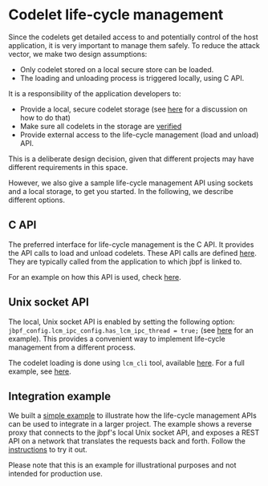 # Codelet life-cycle management

Since the codelets get detailed access to and potentially control of the host application, it is very important to manage them safely. 
To reduce the attack vector, we make two design assumptions:
- Only codelet stored on a local secure store can be loaded. 
- The loading and unloading process is triggered locally, using C API. 

It is a responsibility of the application developers to:
- Provide a local, secure codelet storage (see [here](./security.md) for a discussion on how to do that)
- Make sure all codelets in the storage are [verified](./verifier.md)
- Provide external access to the life-cycle management (load and unload) API. 

This is a deliberate design decision, given that different projects may have different requirements in this space. 

However, we also give a sample life-cycle management API using sockets and a local storage, to get you started. 
In the following, we describe different options.



## C API

The preferred interface for life-cycle management is the C API. 
It provides the API calls to load and unload codelets. 
These API calls are defined [here](../src/core/jbpf.h).
They are typically called from the application to which jbpf is linked to. 

For an example on how this API is used, check [here](../jbpf_tests/e2e_examples/jbpf_e2e_standalone_test.c). 




## Unix socket API

The local, Unix socket API is enabled by setting the following option:
`jbpf_config.lcm_ipc_config.has_lcm_ipc_thread = true;`
(see [here](../examples/first_example_standalone/example_app.cpp) for an example).
This provides a convenient way to implement life-cycle management from a different process. 

The codelet loading is done using `lcm_cli` tool, available [here](../tools/lcm_cli). 
For a full example, see [here](../examples/first_example_standalone/README.md).



## Integration example

We built a [simple example](../examples/reverse_proxy) to illustrate how the life-cycle management APIs can be used to integrate in a larger project. 
The example shows a reverse proxy that connects to the jbpf's local Unix socket API, and exposes a REST API on a network that translates the requests back and forth. 
Follow the [instructions](../examples/reverse_proxy/README.md) to try it out.

Please note that this is an example for illustrational purposes and not intended for production use. 


